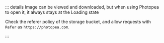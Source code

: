 ::: details Image can be viewed and downloaded, but when using Photopea to open it, it always stays at the Loading state

Check the referer policy of the storage bucket, and allow requests with `Refer` as `https://photopea.com`.

:::
